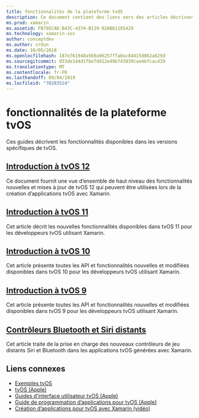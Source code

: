 ```yaml
---
title: fonctionnalités de la plateforme tvOS
description: Ce document contient des liens vers des articles décrivant les fonctionnalités incluses dans les différentes versions de tvOS. Il contient également des liens vers un document décrivant les contrôleurs distants et Bluetooth Siri.
ms.prod: xamarin
ms.assetid: FB705CAD-B43C-4374-B139-92AB81185429
ms.technology: xamarin-ios
author: conceptdev
ms.author: crdun
ms.date: 10/05/2018
ms.openlocfilehash: 187e761948a560a96257ffa0ac84415d862a629d
ms.sourcegitcommit: 933de144d1fbe7d412e49b743839cae4bfcac439
ms.translationtype: MT
ms.contentlocale: fr-FR
ms.lasthandoff: 09/04/2019
ms.locfileid: "70283524"
---
```

# <a name="tvos-platform-features"></a>fonctionnalités de la plateforme tvOS

Ces guides décrivent les fonctionnalités disponibles dans les versions spécifiques de tvOS.

## <a name="introduction-to-tvos-12iostvosplatformintroduction-to-tvos12indexmd"></a>[Introduction à tvOS 12](~/ios/tvos/platform/introduction-to-tvos12/index.md)

Ce document fournit une vue d’ensemble de haut niveau des fonctionnalités nouvelles et mises à jour de tvOS 12 qui peuvent être utilisées lors de la création d’applications tvOS avec Xamarin.

## <a name="introduction-to-tvos-11iostvosplatformintroduction-to-tvos11md"></a>[Introduction à tvOS 11](~/ios/tvos/platform/introduction-to-tvos11.md)

Cet article décrit les nouvelles fonctionnalités disponibles dans tvOS 11 pour les développeurs tvOS utilisant Xamarin.

## <a name="introduction-to-tvos-10iostvosplatformintroduction-to-tvos10indexmd"></a>[Introduction à tvOS 10](~/ios/tvos/platform/introduction-to-tvos10/index.md)

Cet article présente toutes les API et fonctionnalités nouvelles et modifiées disponibles dans tvOS 10 pour les développeurs tvOS utilisant Xamarin.

## <a name="introduction-to-tvos-9iostvosplatformtvos9md"></a>[Introduction à tvOS 9](~/ios/tvos/platform/tvos9.md)

Cet article présente toutes les API et fonctionnalités nouvelles et modifiées disponibles dans tvOS 9 pour les développeurs tvOS utilisant Xamarin.

## <a name="siri-remote-and-bluetooth-controllersiostvosplatformremote-bluetoothmd"></a>[Contrôleurs Bluetooth et Siri distants](~/ios/tvos/platform/remote-bluetooth.md)

Cet article traite de la prise en charge des nouveaux contrôleurs de jeu distants Siri et Bluetooth dans les applications tvOS générées avec Xamarin.

## <a name="related-links"></a>Liens connexes

- [Exemples tvOS](https://docs.microsoft.com/samples/browse/?products=xamarin&term=Xamarin.iOS+tvOS)
- [tvOS (Apple)](https://developer.apple.com/tvos/)
- [Guides d’interface utilisateur tvOS (Apple)](https://developer.apple.com/tvos/human-interface-guidelines/)
- [Guide de programmation d’applications pour tvOS (Apple)](https://developer.apple.com/library/prerelease/tvos/documentation/General/Conceptual/AppleTV_PG/)
- [Création d’applications pour tvOS avec Xamarin (vidéo)](https://university.xamarin.com/lightninglectures/tvos-with-xamarin)
